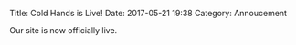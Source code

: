 Title: Cold Hands is Live!
Date: 2017-05-21 19:38
Category: Annoucement

Our site is now officially live.